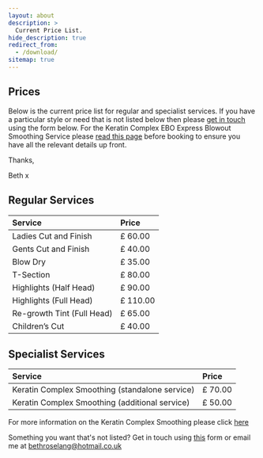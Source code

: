 ```yaml
---
layout: about
description: >
  Current Price List.
hide_description: true
redirect_from:
  - /download/
sitemap: true
---
```

<!--author-->

## Prices

Below is the current price list for regular and specialist services. If you have a particular style or need that is not listed below then please [get in touch](/contact) using the form below. For the Keratin Complex EBO Express Blowout Smoothing Service please [read this page](link) before booking to ensure you have all the relevant details up front.

Thanks,

Beth x

## Regular Services 

| Service | Price |
| :--- | :--- |
| Ladies Cut and Finish | £ 60.00 |
| Gents Cut and Finish | £ 40.00 |
| Blow Dry | £ 35.00 |
| T-Section | £ 80.00 |
| Highlights (Half Head) | £ 90.00 |
| Highlights (Full Head) | £ 110.00 |
| Re-growth Tint (Full Head) | £ 65.00 |
| Children’s Cut | £ 40.00 |

## Specialist Services 

| Service | Price |
| :--- | :--- |
| Keratin Complex Smoothing (standalone service)| £ 70.00 |
| Keratin Complex Smoothing (additional service)| £ 50.00 |

For more information on the Keratin Complex Smoothing please click [here](/keratin)

Something you want that's not listed? Get in touch using [this](/contact) form or email me at [bethroselang@hotmail.co.uk](mailto:bethroselang@hotmail.co.uk)